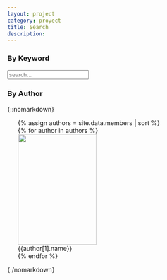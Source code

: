 ```yaml
---
layout: project
category: proyect
title: Search
description:
---
```


<h3>By Keyword</h3>
<!-- Html Elements for Search -->
<div class="search-container">
<input type="text" class="search-input" placeholder="search...">
<ul id="results-container"></ul>
</div>
<!-- Script pointing to search-script.js -->
<script src="{{site.url}}{{site.baseurl}}/js/simple-jekyll-search.min.js"></script>
<!-- Configuration -->
<script>
SimpleJekyllSearch({
  searchInput: document.getElementById('search-input'),
  searchResultTemplate: '{% include card.min.html title="{title}" author="{author}" url="{url}" description="{description}"%}',
  resultsContainer: document.getElementById('results-container'),
  json: "{{site.baseurl}}/search.json",
})
</script>

<h3>By Author</h3>
 {::nomarkdown}
    <ul>
    {% assign authors = site.data.members | sort %}
    <div class="display-inline">
      {% for author in authors %}
          <div class="author-container">
            <div class="photo-author">
              <a href="{{site.url}}{{site.baseurl}}/author/{{author[0]}}">
                <img src="{{site.url}}{{site.baseurl}}/assets/placeholder-180x250.gif" alt="" width="178" height="250">
              </a>
              <div class="author-name">{{author[1].name}}</div>
            </div>
          </div>
      {% endfor %}
    </div>
    </ul>
{:/nomarkdown}
